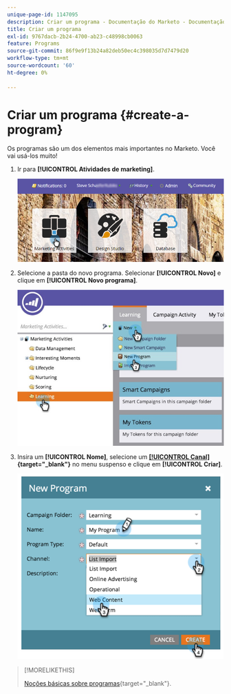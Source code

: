```yaml
---
unique-page-id: 1147095
description: Criar um programa - Documentação do Marketo - Documentação do produto
title: Criar um programa
exl-id: 9767dacb-2b24-4700-ab23-c48998cb0063
feature: Programs
source-git-commit: 86f9e9f13b24a82deb50ec4c398035d7d7479d20
workflow-type: tm+mt
source-wordcount: '60'
ht-degree: 0%

---
```


# Criar um programa {#create-a-program}

Os programas são um dos elementos mais importantes no Marketo. Você vai usá-los muito!

1. Ir para **[!UICONTROL Atividades de marketing]**.

   ![](assets/login-marketing-activities.png)

1. Selecione a pasta do novo programa. Selecionar **[!UICONTROL Novo]** e clique em **[!UICONTROL Novo programa]**.

   ![](assets/leadlifecycle.jpg)

1. Insira um **[!UICONTROL Nome]**, selecione um **[[!UICONTROL Canal]](/help/marketo/product-docs/administration/tags/create-a-program-channel.md){target="_blank"}** no menu suspenso e clique em **[!UICONTROL Criar]**.

   ![](assets/image2015-2-5-16-3a33-3a23.png)

>[!MORELIKETHIS]
>
>[Noções básicas sobre programas](/help/marketo/product-docs/core-marketo-concepts/programs/creating-programs/understanding-programs.md){target="_blank"}.

